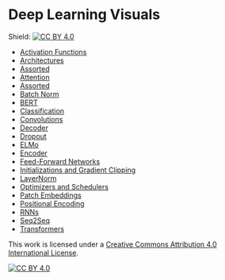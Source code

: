 # Deep Learning Visuals

Shield: [![CC BY 4.0][cc-by-shield]][cc-by]

- [Activation Functions](https://dvgodoy.github.io/dl-visuals/Activation%20Functions/index.md)
- [Architectures](https://dvgodoy.github.io/dl-visuals/Architectures/index.md)
- [Assorted](https://dvgodoy.github.io/dl-visuals/Assorted/index.md)
- [Attention](https://dvgodoy.github.io/dl-visuals/Attention/index.md)
- [Assorted](https://dvgodoy.github.io/dl-visuals/Assorted/index.md)
- [Batch Norm](https://dvgodoy.github.io/dl-visuals/BatchNorm/index.md)
- [BERT](https://dvgodoy.github.io/dl-visuals/BERT/index.md)
- [Classification](https://dvgodoy.github.io/dl-visuals/Classification/index.md)
- [Convolutions](https://dvgodoy.github.io/dl-visuals/Convolutions/index.md)
- [Decoder](https://dvgodoy.github.io/dl-visuals/Decoder/index.md)
- [Dropout](https://dvgodoy.github.io/dl-visuals/Dropout/index.md)
- [ELMo](https://dvgodoy.github.io/dl-visuals/ELMo/index.md)
- [Encoder](https://dvgodoy.github.io/dl-visuals/Encoder/index.md)
- [Feed-Forward Networks](https://dvgodoy.github.io/dl-visuals/Feed-Forward%20Networks/index.md)
- [Initializations and Gradient Clipping](https://dvgodoy.github.io/dl-visuals/Initializations%20and%20Clipping/index.md)
- [LayerNorm](https://dvgodoy.github.io/dl-visuals/LayerNorm/index.md)
- [Optimizers and Schedulers](https://dvgodoy.github.io/dl-visuals/Optimizers%20and%20Schedulers/index.md)
- [Patch Embeddings](https://dvgodoy.github.io/dl-visuals/Patch%20Embeddings/index.md)
- [Positional Encoding](https://dvgodoy.github.io/dl-visuals/Positional%20Encoding/index.md)
- [RNNs](https://dvgodoy.github.io/dl-visuals/RNNs/index.md)
- [Seq2Seq](https://dvgodoy.github.io/dl-visuals/Seq2Seq/index.md)
- [Transformers](https://dvgodoy.github.io/dl-visuals/Transformers/index.md)

This work is licensed under a
[Creative Commons Attribution 4.0 International License][cc-by].

[![CC BY 4.0][cc-by-image]][cc-by]

[cc-by]: http://creativecommons.org/licenses/by/4.0/
[cc-by-image]: https://i.creativecommons.org/l/by/4.0/88x31.png
[cc-by-shield]: https://img.shields.io/badge/License-CC%20BY%204.0-lightgrey.svg
